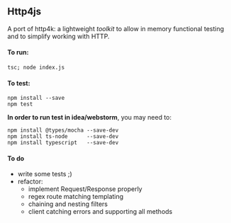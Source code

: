 ## Http4js

A port of http4k: a lightweight _toolkit_ to allow in memory functional testing and to simplify working with HTTP. 

#### To run: 

`tsc; node index.js`

#### To test:

```
npm install --save
npm test
```

**In order to run test in idea/webstorm**, you may need to:

```
npm install @types/mocha --save-dev
npm install ts-node      --save-dev
npm install typescript   --save-dev 
```

#### To do

- write some tests ;)
- refactor:
  - implement Request/Response properly
  - regex route matching templating
  - chaining and nesting filters
  - client catching errors and supporting all methods
